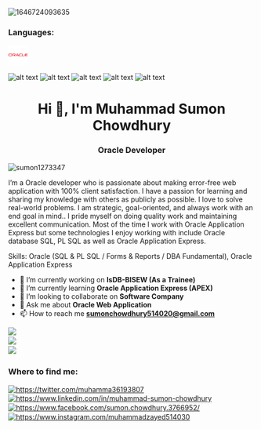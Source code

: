 ![1646724093635](https://github.com/Sumon1273347/Sumon1273347/assets/146906768/debc7098-7823-443a-8c97-c0ade2eb4556)
<h3 align="left">Languages:</h3>
<p align="left"> <a href="https://www.oracle.com/" target="_blank" rel="noreferrer"> <img src="https://raw.githubusercontent.com/devicons/devicon/master/icons/oracle/oracle-original.svg" alt="oracle" width="40" height="40"/> </a> </p>

![ alt text ](https://img.shields.io/badge/oracle-SQL-F80000?style=for-the-badge&logo=oracle)
![ alt text ](https://img.shields.io/badge/oracle-PL/SQL-F80000?style=for-the-badge&logo=oracle)
![ alt text ](https://img.shields.io/badge/oracle-Forms-F80000?style=for-the-badge&logo=oracle)
![ alt text ](https://img.shields.io/badge/oracle-Reports-F80000?style=for-the-badge&logo=oracle)
![ alt text ](https://img.shields.io/badge/oracle-APEX-F80000?style=for-the-badge&logo=oracle)


<h1 align="center">Hi 👋, I'm Muhammad Sumon Chowdhury</h1>
<h3 align="center">Oracle Developer</h3>

<p align="left"> <img src="https://komarev.com/ghpvc/?username=sumon1273347&label=Profile%20views&color=0e75b6&style=flat" alt="sumon1273347" /> </p>

I’m a Oracle developer who is passionate about making error-free web application with 100% client satisfaction. I have a passion for learning and sharing my knowledge with others as publicly as possible. I love to solve real-world problems. I am strategic, goal-oriented, and always work with an end goal in mind.. I pride myself on doing quality work and maintaining excellent communication. Most of the time I work with Oracle Application Express but some technologies I enjoy working with include Oracle database SQL, PL SQL  as well as Oracle Application Express.

Skills: Oracle (SQL & PL SQL / Forms & Reports / DBA Fundamental),  Oracle Application Express


- 🔭 I’m currently working on **IsDB-BISEW (As a Trainee)**
- 🌱 I’m currently learning **Oracle Application Express (APEX)**
- 👯 I’m looking to collaborate on **Software Company**
- 💬 Ask me about **Oracle Web Application**
- 📫 How to reach me **sumonchowdhury514020@gmail.com**

 


![](https://github-readme-stats.vercel.app/api?username=Sumon1273347&theme=maroongold&hide_border=false&include_all_commits=false&count_private=false)<br/>
![](https://github-readme-streak-stats.herokuapp.com/?user=Sumon1273347&theme=maroongold&hide_border=false)<br/>
![](https://github-readme-stats.vercel.app/api/top-langs/?username=Sumon1273347&theme=maroongold&hide_border=false&include_all_commits=false&count_private=false&layout=compact)



<h3 align="left">Where to find me:</h3>


<a href="https://twitter.com/https://twitter.com/muhamma36193807" target="blank"><img align="center" src="https://raw.githubusercontent.com/rahuldkjain/github-profile-readme-generator/master/src/images/icons/Social/twitter.svg" alt="https://twitter.com/muhamma36193807" height="30" width="40" /></a>
<a href="https://linkedin.com/in/https://www.linkedin.com/in/muhammad-sumon-chowdhury" target="blank"><img align="center" src="https://raw.githubusercontent.com/rahuldkjain/github-profile-readme-generator/master/src/images/icons/Social/linked-in-alt.svg" alt="https://www.linkedin.com/in/muhammad-sumon-chowdhury" height="30" width="40" /></a>
<a href="https://fb.com/https://www.facebook.com/sumon.chowdhury.3766952/" target="blank"><img align="center" src="https://raw.githubusercontent.com/rahuldkjain/github-profile-readme-generator/master/src/images/icons/Social/facebook.svg" alt="https://www.facebook.com/sumon.chowdhury.3766952/" height="30" width="40" /></a>
<a href="https://instagram.com/https://www.instagram.com/muhammadzayed514030" target="blank"><img align="center" src="https://raw.githubusercontent.com/rahuldkjain/github-profile-readme-generator/master/src/images/icons/Social/instagram.svg" alt="https://www.instagram.com/muhammadzayed514030" height="30" width="40" /></a>
</p> 











